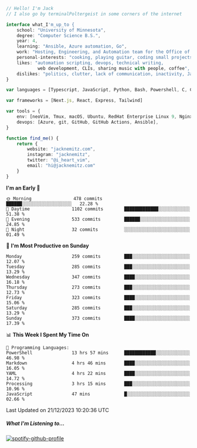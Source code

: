 ```typescript
// Hello! I'm Jack
// I also go by terminalPoltergeist in some corners of the internet

interface what_I'm_up_to {
    school: "University of Minnesota",
    degree: "Computer Science B.S.",
    year: 4,
    learning: "Ansible, Azure automation, Go",
    work: "Hosting, Engineering, and Automation team for the Office of Information Technology at UMN",
    personal-interests: "cooking, playing guitar, coding small projects",
    likes: "automation scripting, devops, technical writing,
            web development, CLIs, sharing music with people, coffee",
    dislikes: "politics, clutter, lack of communication, inactivity, Java",
}

var languages = [Typescript, JavaScript, Python, Bash, Powershell, C, C++, HTML, CSS]

var frameworks = [Next.js, React, Express, Tailwind]

var tools = {
    env: [neoVim, Tmux, macOS, Ubuntu, RedHat Enterprise Linux 9, Nginx, DigitalOcean, Cloudflare],
    devops: [Azure, git, GitHub, GitHub Actions, Ansible],
}

function find_me() {
    return {
        website: "jacknemitz.com",
        instagram: "jacknemitz",
        twitter: "@i_heart_vim",
        email: "hi@jacknemitz.com"
    }
}
```

<!--START_SECTION:waka-->
**I'm an Early 🐤** 

```text
🌞 Morning                478 commits         ██████░░░░░░░░░░░░░░░░░░░   22.28 % 
🌆 Daytime                1102 commits        █████████████░░░░░░░░░░░░   51.38 % 
🌃 Evening                533 commits         ██████░░░░░░░░░░░░░░░░░░░   24.85 % 
🌙 Night                  32 commits          ░░░░░░░░░░░░░░░░░░░░░░░░░   01.49 % 
```
📅 **I'm Most Productive on Sunday** 

```text
Monday                   259 commits         ███░░░░░░░░░░░░░░░░░░░░░░   12.07 % 
Tuesday                  285 commits         ███░░░░░░░░░░░░░░░░░░░░░░   13.29 % 
Wednesday                347 commits         ████░░░░░░░░░░░░░░░░░░░░░   16.18 % 
Thursday                 273 commits         ███░░░░░░░░░░░░░░░░░░░░░░   12.73 % 
Friday                   323 commits         ████░░░░░░░░░░░░░░░░░░░░░   15.06 % 
Saturday                 285 commits         ███░░░░░░░░░░░░░░░░░░░░░░   13.29 % 
Sunday                   373 commits         ████░░░░░░░░░░░░░░░░░░░░░   17.39 % 
```


📊 **This Week I Spent My Time On** 

```text
💬 Programming Languages: 
PowerShell               13 hrs 57 mins      ████████████░░░░░░░░░░░░░   46.98 % 
Markdown                 4 hrs 46 mins       ████░░░░░░░░░░░░░░░░░░░░░   16.05 % 
YAML                     4 hrs 22 mins       ████░░░░░░░░░░░░░░░░░░░░░   14.72 % 
Processing               3 hrs 15 mins       ███░░░░░░░░░░░░░░░░░░░░░░   10.96 % 
JavaScript               47 mins             █░░░░░░░░░░░░░░░░░░░░░░░░   02.66 % 
```


 Last Updated on 21/12/2023 10:20:36 UTC
<!--END_SECTION:waka-->

##### What I'm Listening to...

[![spotify-github-profile](https://spotify-github-profile.vercel.app/api/view?uid=jack.nemitz&cover_image=true&show_offline=true&bar_color=53b14f&bar_color_cover=false&background_color=121212FF)](https://spotify-github-profile.vercel.app/api/view?uid=jack.nemitz&redirect=true)

